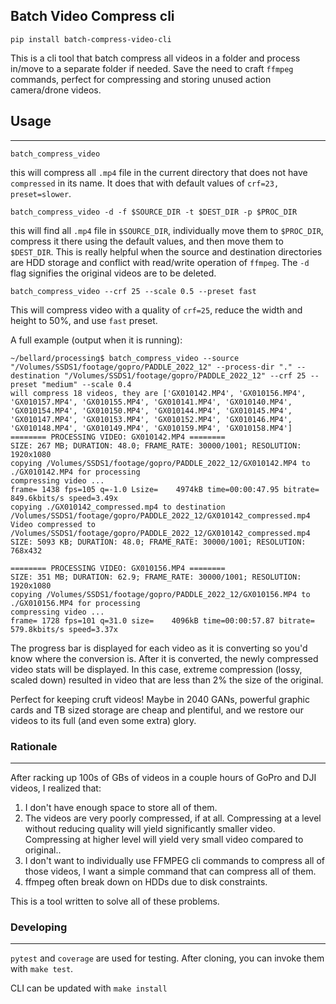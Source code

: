 ## Batch Video Compress cli

`pip install batch-compress-video-cli`

This is a cli tool that batch compress all videos in a folder and process in/move to a separate folder if needed. Save the need to craft `ffmpeg` commands, perfect for compressing and storing unused action camera/drone videos.

## Usage

--- 

```
batch_compress_video
```

this will compress all `.mp4` file in the current directory that does not have `compressed` in its name. It does that with default values of `crf=23, preset=slower`.

```
batch_compress_video -d -f $SOURCE_DIR -t $DEST_DIR -p $PROC_DIR
```

this will find all `.mp4` file in `$SOURCE_DIR`, individually move them to `$PROC_DIR`, compress it there using the default values, and then move them to `$DEST_DIR`. This is really helpful when the source and destination directories are HDD storage and conflict with read/write operation of `ffmpeg`. The `-d` flag signifies the original videos are to be deleted.

```
batch_compress_video --crf 25 --scale 0.5 --preset fast
```

This will compress video with a quality of `crf=25`, reduce the width and height to 50%, and use `fast` preset.

A full example (output when it is running):

```
~/bellard/processing$ batch_compress_video --source "/Volumes/SSDS1/footage/gopro/PADDLE_2022_12" --process-dir "." --destination "/Volumes/SSDS1/footage/gopro/PADDLE_2022_12" --crf 25 --preset "medium" --scale 0.4
will compress 18 videos, they are ['GX010142.MP4', 'GX010156.MP4', 'GX010157.MP4', 'GX010155.MP4', 'GX010141.MP4', 'GX010140.MP4', 'GX010154.MP4', 'GX010150.MP4', 'GX010144.MP4', 'GX010145.MP4', 'GX010147.MP4', 'GX010153.MP4', 'GX010152.MP4', 'GX010146.MP4', 'GX010148.MP4', 'GX010149.MP4', 'GX010159.MP4', 'GX010158.MP4']
======== PROCESSING VIDEO: GX010142.MP4 ========
SIZE: 267 MB; DURATION: 48.0; FRAME_RATE: 30000/1001; RESOLUTION: 1920x1080
copying /Volumes/SSDS1/footage/gopro/PADDLE_2022_12/GX010142.MP4 to ./GX010142.MP4 for processing
compressing video ...
frame= 1438 fps=105 q=-1.0 Lsize=    4974kB time=00:00:47.95 bitrate= 849.6kbits/s speed=3.49x
copying ./GX010142_compressed.mp4 to destination /Volumes/SSDS1/footage/gopro/PADDLE_2022_12/GX010142_compressed.mp4
Video compressed to /Volumes/SSDS1/footage/gopro/PADDLE_2022_12/GX010142_compressed.mp4
SIZE: 5093 KB; DURATION: 48.0; FRAME_RATE: 30000/1001; RESOLUTION: 768x432

======== PROCESSING VIDEO: GX010156.MP4 ========
SIZE: 351 MB; DURATION: 62.9; FRAME_RATE: 30000/1001; RESOLUTION: 1920x1080
copying /Volumes/SSDS1/footage/gopro/PADDLE_2022_12/GX010156.MP4 to ./GX010156.MP4 for processing
compressing video ...
frame= 1728 fps=101 q=31.0 size=    4096kB time=00:00:57.87 bitrate= 579.8kbits/s speed=3.37x
```

The progress bar is displayed for each video as it is converting so you'd know where the conversion is. After it is converted, the newly compressed video stats will be displayed. In this case, extreme compression (lossy, scaled down) resulted in video that are less than 2% the size of the original.

Perfect for keeping cruft videos! Maybe in 2040 GANs, powerful graphic cards and TB sized storage are cheap and plentiful, and we restore our videos to its full (and even some extra) glory.

### Rationale

---

After racking up 100s of GBs of videos in a couple hours of GoPro and DJI videos, I realized that:

1. I don't have enough space to store all of them.
2. The videos are very poorly compressed, if at all. Compressing at a level without reducing quality will yield significantly smaller video. Compressing at higher level will yield very small video compared to original..
3. I don't want to individually use FFMPEG cli commands to compress all of those videos, I want a simple command that can compress all of them.
4. ffmpeg often break down on HDDs due to disk constraints.

This is a tool written to solve all of these problems.


### Developing

---

`pytest` and `coverage` are used for testing. After cloning, you can invoke them with `make test`.

CLI can be updated with `make install`
